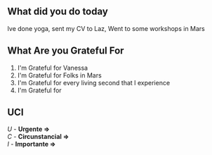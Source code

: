 ##  What did you do today
Ive done yoga, sent my CV to Laz, Went to some workshops in Mars

##  What Are you Grateful For
1. I'm Grateful for Vanessa
2. I'm Grateful for Folks in Mars
3. I'm Grateful for every living second that I experience
4. I'm Grateful for 

##  UCI

_U_ - **Urgente =>**  
_C_ - **Circunstancial =>**  
_I_ - **Importante =>**